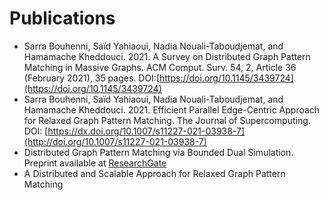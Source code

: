 Publications
===============

* Sarra Bouhenni, Saïd Yahiaoui, Nadia Nouali-Taboudjemat, and Hamamache Kheddouci. 2021. A Survey on Distributed Graph Pattern Matching in Massive Graphs. ACM Comput. Surv. 54, 2, Article 36 (February 2021), 35 pages. DOI:[https://doi.org/10.1145/3439724](https://doi.org/10.1145/3439724)
* Sarra Bouhenni, Saïd Yahiaoui, Nadia Nouali-Taboudjemat, and Hamamache Kheddouci. 2021. Efficient Parallel Edge-Centric Approach for Relaxed Graph Pattern Matching. The Journal of Supercomputing. DOI: [https://dx.doi.org/10.1007/s11227-021-03938-7](http://doi.org/10.1007/s11227-021-03938-7)
* Distributed Graph Pattern Matching via Bounded Dual Simulation. Preprint available at [ResearchGate](https://www.researchgate.net/publication/349442639_Distributed_Graph_Pattern_Matching_via_Bounded_Dual_Simulation) 
* A Distributed and Scalable Approach for Relaxed Graph Pattern Matching
